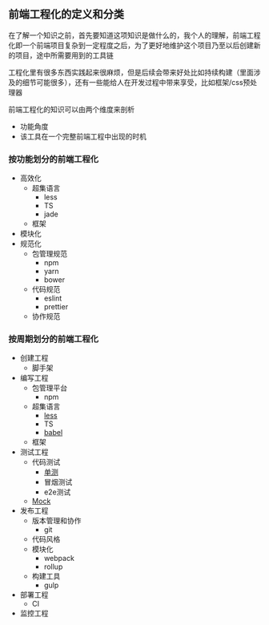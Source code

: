 ## 前端工程化的定义和分类

在了解一个知识之前，首先要知道这项知识是做什么的，我个人的理解，前端工程化即一个前端项目复杂到一定程度之后，为了更好地维护这个项目乃至以后创建新的项目，途中所需要用到的工具链

工程化里有很多东西实践起来很麻烦，但是后续会带来好处比如持续构建（里面涉及的细节可能很多），还有一些能给人在开发过程中带来享受，比如框架/css预处理器

前端工程化的知识可以由两个维度来剖析

* 功能角度
* 该工具在一个完整前端工程中出现的时机

### 按功能划分的前端工程化

* 高效化
    * 超集语言
        * less
        * TS
        * jade
    * 框架
* 模块化
* 规范化
    * 包管理规范
        * npm
        * yarn
        * bower
    * 代码规范
        * eslint
        * prettier
    * 协作规范

### 按周期划分的前端工程化

* 创建工程
    * 脚手架
* 编写工程
    * 包管理平台
        * npm
    * 超集语言
        * [less]()
        * TS
        * [babel](/_posts/工程化/babel)
    * 框架
* 测试工程
    * 代码测试
        * [单测](/_posts/工程化/单元测试)
        * 冒烟测试
        * e2e测试
    * [Mock](/_posts/工程化/Mock)
* 发布工程
    * 版本管理和协作
        * git
    * 代码风格
    * 模块化
        * webpack
        * rollup
    * 构建工具
        * gulp
* 部署工程
    * CI
* 监控工程
    

